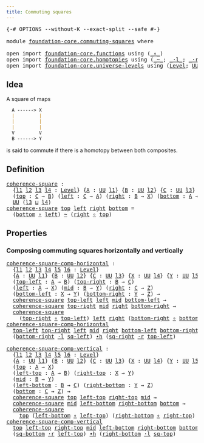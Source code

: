 ```yaml
---
title: Commuting squares
---
```


<pre class="Agda"><a id="43" class="Symbol">{-#</a> <a id="47" class="Keyword">OPTIONS</a> <a id="55" class="Pragma">--without-K</a> <a id="67" class="Pragma">--exact-split</a> <a id="81" class="Pragma">--safe</a> <a id="88" class="Symbol">#-}</a>

<a id="93" class="Keyword">module</a> <a id="100" href="foundation-core.commuting-squares.html" class="Module">foundation-core.commuting-squares</a> <a id="134" class="Keyword">where</a>

<a id="141" class="Keyword">open</a> <a id="146" class="Keyword">import</a> <a id="153" href="foundation-core.functions.html" class="Module">foundation-core.functions</a> <a id="179" class="Keyword">using</a> <a id="185" class="Symbol">(</a><a id="186" href="foundation-core.functions.html#420" class="Function Operator">_∘_</a><a id="189" class="Symbol">)</a>
<a id="191" class="Keyword">open</a> <a id="196" class="Keyword">import</a> <a id="203" href="foundation-core.homotopies.html" class="Module">foundation-core.homotopies</a> <a id="230" class="Keyword">using</a> <a id="236" class="Symbol">(</a><a id="237" href="foundation-core.homotopies.html#1249" class="Function Operator">_~_</a><a id="240" class="Symbol">;</a> <a id="242" href="foundation-core.homotopies.html#2504" class="Function Operator">_·l_</a><a id="246" class="Symbol">;</a> <a id="248" href="foundation-core.homotopies.html#2710" class="Function Operator">_·r_</a><a id="252" class="Symbol">;</a> <a id="254" href="foundation-core.homotopies.html#1794" class="Function Operator">_∙h_</a><a id="258" class="Symbol">)</a>
<a id="260" class="Keyword">open</a> <a id="265" class="Keyword">import</a> <a id="272" href="foundation-core.universe-levels.html" class="Module">foundation-core.universe-levels</a> <a id="304" class="Keyword">using</a> <a id="310" class="Symbol">(</a><a id="311" href="Agda.Primitive.html#597" class="Postulate">Level</a><a id="316" class="Symbol">;</a> <a id="318" href="foundation-core.universe-levels.html#235" class="Primitive">UU</a><a id="320" class="Symbol">;</a> <a id="322" href="Agda.Primitive.html#810" class="Primitive Operator">_⊔_</a><a id="325" class="Symbol">)</a>
</pre>
## Idea

A square of maps

```md
  A ------> X
  |         |
  |         |
  |         |
  V         V
  B ------> Y
```

is said to commute if there is a homotopy between both composites.

## Definition

<pre class="Agda"><a id="coherence-square"></a><a id="545" href="foundation-core.commuting-squares.html#545" class="Function">coherence-square</a> <a id="562" class="Symbol">:</a>
  <a id="566" class="Symbol">{</a><a id="567" href="foundation-core.commuting-squares.html#567" class="Bound">l1</a> <a id="570" href="foundation-core.commuting-squares.html#570" class="Bound">l2</a> <a id="573" href="foundation-core.commuting-squares.html#573" class="Bound">l3</a> <a id="576" href="foundation-core.commuting-squares.html#576" class="Bound">l4</a> <a id="579" class="Symbol">:</a> <a id="581" href="Agda.Primitive.html#597" class="Postulate">Level</a><a id="586" class="Symbol">}</a> <a id="588" class="Symbol">{</a><a id="589" href="foundation-core.commuting-squares.html#589" class="Bound">A</a> <a id="591" class="Symbol">:</a> <a id="593" href="foundation-core.universe-levels.html#235" class="Primitive">UU</a> <a id="596" href="foundation-core.commuting-squares.html#567" class="Bound">l1</a><a id="598" class="Symbol">}</a> <a id="600" class="Symbol">{</a><a id="601" href="foundation-core.commuting-squares.html#601" class="Bound">B</a> <a id="603" class="Symbol">:</a> <a id="605" href="foundation-core.universe-levels.html#235" class="Primitive">UU</a> <a id="608" href="foundation-core.commuting-squares.html#570" class="Bound">l2</a><a id="610" class="Symbol">}</a> <a id="612" class="Symbol">{</a><a id="613" href="foundation-core.commuting-squares.html#613" class="Bound">C</a> <a id="615" class="Symbol">:</a> <a id="617" href="foundation-core.universe-levels.html#235" class="Primitive">UU</a> <a id="620" href="foundation-core.commuting-squares.html#573" class="Bound">l3</a><a id="622" class="Symbol">}</a> <a id="624" class="Symbol">{</a><a id="625" href="foundation-core.commuting-squares.html#625" class="Bound">X</a> <a id="627" class="Symbol">:</a> <a id="629" href="foundation-core.universe-levels.html#235" class="Primitive">UU</a> <a id="632" href="foundation-core.commuting-squares.html#576" class="Bound">l4</a><a id="634" class="Symbol">}</a>
  <a id="638" class="Symbol">(</a><a id="639" href="foundation-core.commuting-squares.html#639" class="Bound">top</a> <a id="643" class="Symbol">:</a> <a id="645" href="foundation-core.commuting-squares.html#613" class="Bound">C</a> <a id="647" class="Symbol">→</a> <a id="649" href="foundation-core.commuting-squares.html#601" class="Bound">B</a><a id="650" class="Symbol">)</a> <a id="652" class="Symbol">(</a><a id="653" href="foundation-core.commuting-squares.html#653" class="Bound">left</a> <a id="658" class="Symbol">:</a> <a id="660" href="foundation-core.commuting-squares.html#613" class="Bound">C</a> <a id="662" class="Symbol">→</a> <a id="664" href="foundation-core.commuting-squares.html#589" class="Bound">A</a><a id="665" class="Symbol">)</a> <a id="667" class="Symbol">(</a><a id="668" href="foundation-core.commuting-squares.html#668" class="Bound">right</a> <a id="674" class="Symbol">:</a> <a id="676" href="foundation-core.commuting-squares.html#601" class="Bound">B</a> <a id="678" class="Symbol">→</a> <a id="680" href="foundation-core.commuting-squares.html#625" class="Bound">X</a><a id="681" class="Symbol">)</a> <a id="683" class="Symbol">(</a><a id="684" href="foundation-core.commuting-squares.html#684" class="Bound">bottom</a> <a id="691" class="Symbol">:</a> <a id="693" href="foundation-core.commuting-squares.html#589" class="Bound">A</a> <a id="695" class="Symbol">→</a> <a id="697" href="foundation-core.commuting-squares.html#625" class="Bound">X</a><a id="698" class="Symbol">)</a> <a id="700" class="Symbol">→</a>
  <a id="704" href="foundation-core.universe-levels.html#235" class="Primitive">UU</a> <a id="707" class="Symbol">(</a><a id="708" href="foundation-core.commuting-squares.html#573" class="Bound">l3</a> <a id="711" href="Agda.Primitive.html#810" class="Primitive Operator">⊔</a> <a id="713" href="foundation-core.commuting-squares.html#576" class="Bound">l4</a><a id="715" class="Symbol">)</a>
<a id="717" href="foundation-core.commuting-squares.html#545" class="Function">coherence-square</a> <a id="734" href="foundation-core.commuting-squares.html#734" class="Bound">top</a> <a id="738" href="foundation-core.commuting-squares.html#738" class="Bound">left</a> <a id="743" href="foundation-core.commuting-squares.html#743" class="Bound">right</a> <a id="749" href="foundation-core.commuting-squares.html#749" class="Bound">bottom</a> <a id="756" class="Symbol">=</a>
  <a id="760" class="Symbol">(</a><a id="761" href="foundation-core.commuting-squares.html#749" class="Bound">bottom</a> <a id="768" href="foundation-core.functions.html#420" class="Function Operator">∘</a> <a id="770" href="foundation-core.commuting-squares.html#738" class="Bound">left</a><a id="774" class="Symbol">)</a> <a id="776" href="foundation-core.homotopies.html#1249" class="Function Operator">~</a> <a id="778" class="Symbol">(</a><a id="779" href="foundation-core.commuting-squares.html#743" class="Bound">right</a> <a id="785" href="foundation-core.functions.html#420" class="Function Operator">∘</a> <a id="787" href="foundation-core.commuting-squares.html#734" class="Bound">top</a><a id="790" class="Symbol">)</a>
</pre>
## Properties

### Composing commuting squares horizontally and vertically

<pre class="Agda"><a id="coherence-square-comp-horizontal"></a><a id="881" href="foundation-core.commuting-squares.html#881" class="Function">coherence-square-comp-horizontal</a> <a id="914" class="Symbol">:</a>
  <a id="918" class="Symbol">{</a><a id="919" href="foundation-core.commuting-squares.html#919" class="Bound">l1</a> <a id="922" href="foundation-core.commuting-squares.html#922" class="Bound">l2</a> <a id="925" href="foundation-core.commuting-squares.html#925" class="Bound">l3</a> <a id="928" href="foundation-core.commuting-squares.html#928" class="Bound">l4</a> <a id="931" href="foundation-core.commuting-squares.html#931" class="Bound">l5</a> <a id="934" href="foundation-core.commuting-squares.html#934" class="Bound">l6</a> <a id="937" class="Symbol">:</a> <a id="939" href="Agda.Primitive.html#597" class="Postulate">Level</a><a id="944" class="Symbol">}</a>
  <a id="948" class="Symbol">{</a><a id="949" href="foundation-core.commuting-squares.html#949" class="Bound">A</a> <a id="951" class="Symbol">:</a> <a id="953" href="foundation-core.universe-levels.html#235" class="Primitive">UU</a> <a id="956" href="foundation-core.commuting-squares.html#919" class="Bound">l1</a><a id="958" class="Symbol">}</a> <a id="960" class="Symbol">{</a><a id="961" href="foundation-core.commuting-squares.html#961" class="Bound">B</a> <a id="963" class="Symbol">:</a> <a id="965" href="foundation-core.universe-levels.html#235" class="Primitive">UU</a> <a id="968" href="foundation-core.commuting-squares.html#922" class="Bound">l2</a><a id="970" class="Symbol">}</a> <a id="972" class="Symbol">{</a><a id="973" href="foundation-core.commuting-squares.html#973" class="Bound">C</a> <a id="975" class="Symbol">:</a> <a id="977" href="foundation-core.universe-levels.html#235" class="Primitive">UU</a> <a id="980" href="foundation-core.commuting-squares.html#925" class="Bound">l3</a><a id="982" class="Symbol">}</a> <a id="984" class="Symbol">{</a><a id="985" href="foundation-core.commuting-squares.html#985" class="Bound">X</a> <a id="987" class="Symbol">:</a> <a id="989" href="foundation-core.universe-levels.html#235" class="Primitive">UU</a> <a id="992" href="foundation-core.commuting-squares.html#928" class="Bound">l4</a><a id="994" class="Symbol">}</a> <a id="996" class="Symbol">{</a><a id="997" href="foundation-core.commuting-squares.html#997" class="Bound">Y</a> <a id="999" class="Symbol">:</a> <a id="1001" href="foundation-core.universe-levels.html#235" class="Primitive">UU</a> <a id="1004" href="foundation-core.commuting-squares.html#931" class="Bound">l5</a><a id="1006" class="Symbol">}</a> <a id="1008" class="Symbol">{</a><a id="1009" href="foundation-core.commuting-squares.html#1009" class="Bound">Z</a> <a id="1011" class="Symbol">:</a> <a id="1013" href="foundation-core.universe-levels.html#235" class="Primitive">UU</a> <a id="1016" href="foundation-core.commuting-squares.html#934" class="Bound">l6</a><a id="1018" class="Symbol">}</a>
  <a id="1022" class="Symbol">(</a><a id="1023" href="foundation-core.commuting-squares.html#1023" class="Bound">top-left</a> <a id="1032" class="Symbol">:</a> <a id="1034" href="foundation-core.commuting-squares.html#949" class="Bound">A</a> <a id="1036" class="Symbol">→</a> <a id="1038" href="foundation-core.commuting-squares.html#961" class="Bound">B</a><a id="1039" class="Symbol">)</a> <a id="1041" class="Symbol">(</a><a id="1042" href="foundation-core.commuting-squares.html#1042" class="Bound">top-right</a> <a id="1052" class="Symbol">:</a> <a id="1054" href="foundation-core.commuting-squares.html#961" class="Bound">B</a> <a id="1056" class="Symbol">→</a> <a id="1058" href="foundation-core.commuting-squares.html#973" class="Bound">C</a><a id="1059" class="Symbol">)</a>
  <a id="1063" class="Symbol">(</a><a id="1064" href="foundation-core.commuting-squares.html#1064" class="Bound">left</a> <a id="1069" class="Symbol">:</a> <a id="1071" href="foundation-core.commuting-squares.html#949" class="Bound">A</a> <a id="1073" class="Symbol">→</a> <a id="1075" href="foundation-core.commuting-squares.html#985" class="Bound">X</a><a id="1076" class="Symbol">)</a> <a id="1078" class="Symbol">(</a><a id="1079" href="foundation-core.commuting-squares.html#1079" class="Bound">mid</a> <a id="1083" class="Symbol">:</a> <a id="1085" href="foundation-core.commuting-squares.html#961" class="Bound">B</a> <a id="1087" class="Symbol">→</a> <a id="1089" href="foundation-core.commuting-squares.html#997" class="Bound">Y</a><a id="1090" class="Symbol">)</a> <a id="1092" class="Symbol">(</a><a id="1093" href="foundation-core.commuting-squares.html#1093" class="Bound">right</a> <a id="1099" class="Symbol">:</a> <a id="1101" href="foundation-core.commuting-squares.html#973" class="Bound">C</a> <a id="1103" class="Symbol">→</a> <a id="1105" href="foundation-core.commuting-squares.html#1009" class="Bound">Z</a><a id="1106" class="Symbol">)</a>
  <a id="1110" class="Symbol">(</a><a id="1111" href="foundation-core.commuting-squares.html#1111" class="Bound">bottom-left</a> <a id="1123" class="Symbol">:</a> <a id="1125" href="foundation-core.commuting-squares.html#985" class="Bound">X</a> <a id="1127" class="Symbol">→</a> <a id="1129" href="foundation-core.commuting-squares.html#997" class="Bound">Y</a><a id="1130" class="Symbol">)</a> <a id="1132" class="Symbol">(</a><a id="1133" href="foundation-core.commuting-squares.html#1133" class="Bound">bottom-right</a> <a id="1146" class="Symbol">:</a> <a id="1148" href="foundation-core.commuting-squares.html#997" class="Bound">Y</a> <a id="1150" class="Symbol">→</a> <a id="1152" href="foundation-core.commuting-squares.html#1009" class="Bound">Z</a><a id="1153" class="Symbol">)</a> <a id="1155" class="Symbol">→</a>
  <a id="1159" href="foundation-core.commuting-squares.html#545" class="Function">coherence-square</a> <a id="1176" href="foundation-core.commuting-squares.html#1023" class="Bound">top-left</a> <a id="1185" href="foundation-core.commuting-squares.html#1064" class="Bound">left</a> <a id="1190" href="foundation-core.commuting-squares.html#1079" class="Bound">mid</a> <a id="1194" href="foundation-core.commuting-squares.html#1111" class="Bound">bottom-left</a> <a id="1206" class="Symbol">→</a>
  <a id="1210" href="foundation-core.commuting-squares.html#545" class="Function">coherence-square</a> <a id="1227" href="foundation-core.commuting-squares.html#1042" class="Bound">top-right</a> <a id="1237" href="foundation-core.commuting-squares.html#1079" class="Bound">mid</a> <a id="1241" href="foundation-core.commuting-squares.html#1093" class="Bound">right</a> <a id="1247" href="foundation-core.commuting-squares.html#1133" class="Bound">bottom-right</a> <a id="1260" class="Symbol">→</a>
  <a id="1264" href="foundation-core.commuting-squares.html#545" class="Function">coherence-square</a>
    <a id="1285" class="Symbol">(</a><a id="1286" href="foundation-core.commuting-squares.html#1042" class="Bound">top-right</a> <a id="1296" href="foundation-core.functions.html#420" class="Function Operator">∘</a> <a id="1298" href="foundation-core.commuting-squares.html#1023" class="Bound">top-left</a><a id="1306" class="Symbol">)</a> <a id="1308" href="foundation-core.commuting-squares.html#1064" class="Bound">left</a> <a id="1313" href="foundation-core.commuting-squares.html#1093" class="Bound">right</a> <a id="1319" class="Symbol">(</a><a id="1320" href="foundation-core.commuting-squares.html#1133" class="Bound">bottom-right</a> <a id="1333" href="foundation-core.functions.html#420" class="Function Operator">∘</a> <a id="1335" href="foundation-core.commuting-squares.html#1111" class="Bound">bottom-left</a><a id="1346" class="Symbol">)</a>
<a id="1348" href="foundation-core.commuting-squares.html#881" class="Function">coherence-square-comp-horizontal</a>
  <a id="1383" href="foundation-core.commuting-squares.html#1383" class="Bound">top-left</a> <a id="1392" href="foundation-core.commuting-squares.html#1392" class="Bound">top-right</a> <a id="1402" href="foundation-core.commuting-squares.html#1402" class="Bound">left</a> <a id="1407" href="foundation-core.commuting-squares.html#1407" class="Bound">mid</a> <a id="1411" href="foundation-core.commuting-squares.html#1411" class="Bound">right</a> <a id="1417" href="foundation-core.commuting-squares.html#1417" class="Bound">bottom-left</a> <a id="1429" href="foundation-core.commuting-squares.html#1429" class="Bound">bottom-right</a> <a id="1442" href="foundation-core.commuting-squares.html#1442" class="Bound">sq-left</a> <a id="1450" href="foundation-core.commuting-squares.html#1450" class="Bound">sq-right</a> <a id="1459" class="Symbol">=</a>
  <a id="1463" class="Symbol">(</a><a id="1464" href="foundation-core.commuting-squares.html#1429" class="Bound">bottom-right</a> <a id="1477" href="foundation-core.homotopies.html#2504" class="Function Operator">·l</a> <a id="1480" href="foundation-core.commuting-squares.html#1442" class="Bound">sq-left</a><a id="1487" class="Symbol">)</a> <a id="1489" href="foundation-core.homotopies.html#1794" class="Function Operator">∙h</a> <a id="1492" class="Symbol">(</a><a id="1493" href="foundation-core.commuting-squares.html#1450" class="Bound">sq-right</a> <a id="1502" href="foundation-core.homotopies.html#2710" class="Function Operator">·r</a> <a id="1505" href="foundation-core.commuting-squares.html#1383" class="Bound">top-left</a><a id="1513" class="Symbol">)</a>

<a id="coherence-square-comp-vertical"></a><a id="1516" href="foundation-core.commuting-squares.html#1516" class="Function">coherence-square-comp-vertical</a> <a id="1547" class="Symbol">:</a>
  <a id="1551" class="Symbol">{</a><a id="1552" href="foundation-core.commuting-squares.html#1552" class="Bound">l1</a> <a id="1555" href="foundation-core.commuting-squares.html#1555" class="Bound">l2</a> <a id="1558" href="foundation-core.commuting-squares.html#1558" class="Bound">l3</a> <a id="1561" href="foundation-core.commuting-squares.html#1561" class="Bound">l4</a> <a id="1564" href="foundation-core.commuting-squares.html#1564" class="Bound">l5</a> <a id="1567" href="foundation-core.commuting-squares.html#1567" class="Bound">l6</a> <a id="1570" class="Symbol">:</a> <a id="1572" href="Agda.Primitive.html#597" class="Postulate">Level</a><a id="1577" class="Symbol">}</a>
  <a id="1581" class="Symbol">{</a><a id="1582" href="foundation-core.commuting-squares.html#1582" class="Bound">A</a> <a id="1584" class="Symbol">:</a> <a id="1586" href="foundation-core.universe-levels.html#235" class="Primitive">UU</a> <a id="1589" href="foundation-core.commuting-squares.html#1552" class="Bound">l1</a><a id="1591" class="Symbol">}</a> <a id="1593" class="Symbol">{</a><a id="1594" href="foundation-core.commuting-squares.html#1594" class="Bound">B</a> <a id="1596" class="Symbol">:</a> <a id="1598" href="foundation-core.universe-levels.html#235" class="Primitive">UU</a> <a id="1601" href="foundation-core.commuting-squares.html#1555" class="Bound">l2</a><a id="1603" class="Symbol">}</a> <a id="1605" class="Symbol">{</a><a id="1606" href="foundation-core.commuting-squares.html#1606" class="Bound">C</a> <a id="1608" class="Symbol">:</a> <a id="1610" href="foundation-core.universe-levels.html#235" class="Primitive">UU</a> <a id="1613" href="foundation-core.commuting-squares.html#1558" class="Bound">l3</a><a id="1615" class="Symbol">}</a> <a id="1617" class="Symbol">{</a><a id="1618" href="foundation-core.commuting-squares.html#1618" class="Bound">X</a> <a id="1620" class="Symbol">:</a> <a id="1622" href="foundation-core.universe-levels.html#235" class="Primitive">UU</a> <a id="1625" href="foundation-core.commuting-squares.html#1561" class="Bound">l4</a><a id="1627" class="Symbol">}</a> <a id="1629" class="Symbol">{</a><a id="1630" href="foundation-core.commuting-squares.html#1630" class="Bound">Y</a> <a id="1632" class="Symbol">:</a> <a id="1634" href="foundation-core.universe-levels.html#235" class="Primitive">UU</a> <a id="1637" href="foundation-core.commuting-squares.html#1564" class="Bound">l5</a><a id="1639" class="Symbol">}</a> <a id="1641" class="Symbol">{</a><a id="1642" href="foundation-core.commuting-squares.html#1642" class="Bound">Z</a> <a id="1644" class="Symbol">:</a> <a id="1646" href="foundation-core.universe-levels.html#235" class="Primitive">UU</a> <a id="1649" href="foundation-core.commuting-squares.html#1567" class="Bound">l6</a><a id="1651" class="Symbol">}</a>
  <a id="1655" class="Symbol">(</a><a id="1656" href="foundation-core.commuting-squares.html#1656" class="Bound">top</a> <a id="1660" class="Symbol">:</a> <a id="1662" href="foundation-core.commuting-squares.html#1582" class="Bound">A</a> <a id="1664" class="Symbol">→</a> <a id="1666" href="foundation-core.commuting-squares.html#1618" class="Bound">X</a><a id="1667" class="Symbol">)</a>
  <a id="1671" class="Symbol">(</a><a id="1672" href="foundation-core.commuting-squares.html#1672" class="Bound">left-top</a> <a id="1681" class="Symbol">:</a> <a id="1683" href="foundation-core.commuting-squares.html#1582" class="Bound">A</a> <a id="1685" class="Symbol">→</a> <a id="1687" href="foundation-core.commuting-squares.html#1594" class="Bound">B</a><a id="1688" class="Symbol">)</a> <a id="1690" class="Symbol">(</a><a id="1691" href="foundation-core.commuting-squares.html#1691" class="Bound">right-top</a> <a id="1701" class="Symbol">:</a> <a id="1703" href="foundation-core.commuting-squares.html#1618" class="Bound">X</a> <a id="1705" class="Symbol">→</a> <a id="1707" href="foundation-core.commuting-squares.html#1630" class="Bound">Y</a><a id="1708" class="Symbol">)</a>
  <a id="1712" class="Symbol">(</a><a id="1713" href="foundation-core.commuting-squares.html#1713" class="Bound">mid</a> <a id="1717" class="Symbol">:</a> <a id="1719" href="foundation-core.commuting-squares.html#1594" class="Bound">B</a> <a id="1721" class="Symbol">→</a> <a id="1723" href="foundation-core.commuting-squares.html#1630" class="Bound">Y</a><a id="1724" class="Symbol">)</a>
  <a id="1728" class="Symbol">(</a><a id="1729" href="foundation-core.commuting-squares.html#1729" class="Bound">left-bottom</a> <a id="1741" class="Symbol">:</a> <a id="1743" href="foundation-core.commuting-squares.html#1594" class="Bound">B</a> <a id="1745" class="Symbol">→</a> <a id="1747" href="foundation-core.commuting-squares.html#1606" class="Bound">C</a><a id="1748" class="Symbol">)</a> <a id="1750" class="Symbol">(</a><a id="1751" href="foundation-core.commuting-squares.html#1751" class="Bound">right-bottom</a> <a id="1764" class="Symbol">:</a> <a id="1766" href="foundation-core.commuting-squares.html#1630" class="Bound">Y</a> <a id="1768" class="Symbol">→</a> <a id="1770" href="foundation-core.commuting-squares.html#1642" class="Bound">Z</a><a id="1771" class="Symbol">)</a>
  <a id="1775" class="Symbol">(</a><a id="1776" href="foundation-core.commuting-squares.html#1776" class="Bound">bottom</a> <a id="1783" class="Symbol">:</a> <a id="1785" href="foundation-core.commuting-squares.html#1606" class="Bound">C</a> <a id="1787" class="Symbol">→</a> <a id="1789" href="foundation-core.commuting-squares.html#1642" class="Bound">Z</a><a id="1790" class="Symbol">)</a> <a id="1792" class="Symbol">→</a>
  <a id="1796" href="foundation-core.commuting-squares.html#545" class="Function">coherence-square</a> <a id="1813" href="foundation-core.commuting-squares.html#1656" class="Bound">top</a> <a id="1817" href="foundation-core.commuting-squares.html#1672" class="Bound">left-top</a> <a id="1826" href="foundation-core.commuting-squares.html#1691" class="Bound">right-top</a> <a id="1836" href="foundation-core.commuting-squares.html#1713" class="Bound">mid</a> <a id="1840" class="Symbol">→</a>
  <a id="1844" href="foundation-core.commuting-squares.html#545" class="Function">coherence-square</a> <a id="1861" href="foundation-core.commuting-squares.html#1713" class="Bound">mid</a> <a id="1865" href="foundation-core.commuting-squares.html#1729" class="Bound">left-bottom</a> <a id="1877" href="foundation-core.commuting-squares.html#1751" class="Bound">right-bottom</a> <a id="1890" href="foundation-core.commuting-squares.html#1776" class="Bound">bottom</a> <a id="1897" class="Symbol">→</a>
  <a id="1901" href="foundation-core.commuting-squares.html#545" class="Function">coherence-square</a>
    <a id="1922" href="foundation-core.commuting-squares.html#1656" class="Bound">top</a> <a id="1926" class="Symbol">(</a><a id="1927" href="foundation-core.commuting-squares.html#1729" class="Bound">left-bottom</a> <a id="1939" href="foundation-core.functions.html#420" class="Function Operator">∘</a> <a id="1941" href="foundation-core.commuting-squares.html#1672" class="Bound">left-top</a><a id="1949" class="Symbol">)</a> <a id="1951" class="Symbol">(</a><a id="1952" href="foundation-core.commuting-squares.html#1751" class="Bound">right-bottom</a> <a id="1965" href="foundation-core.functions.html#420" class="Function Operator">∘</a> <a id="1967" href="foundation-core.commuting-squares.html#1691" class="Bound">right-top</a><a id="1976" class="Symbol">)</a> <a id="1978" href="foundation-core.commuting-squares.html#1776" class="Bound">bottom</a>
<a id="1985" href="foundation-core.commuting-squares.html#1516" class="Function">coherence-square-comp-vertical</a>
  <a id="2018" href="foundation-core.commuting-squares.html#2018" class="Bound">top</a> <a id="2022" href="foundation-core.commuting-squares.html#2022" class="Bound">left-top</a> <a id="2031" href="foundation-core.commuting-squares.html#2031" class="Bound">right-top</a> <a id="2041" href="foundation-core.commuting-squares.html#2041" class="Bound">mid</a> <a id="2045" href="foundation-core.commuting-squares.html#2045" class="Bound">left-bottom</a> <a id="2057" href="foundation-core.commuting-squares.html#2057" class="Bound">right-bottom</a> <a id="2070" href="foundation-core.commuting-squares.html#2070" class="Bound">bottom</a> <a id="2077" href="foundation-core.commuting-squares.html#2077" class="Bound">sq-top</a> <a id="2084" href="foundation-core.commuting-squares.html#2084" class="Bound">sq-bottom</a> <a id="2094" class="Symbol">=</a>
  <a id="2098" class="Symbol">(</a><a id="2099" href="foundation-core.commuting-squares.html#2084" class="Bound">sq-bottom</a> <a id="2109" href="foundation-core.homotopies.html#2710" class="Function Operator">·r</a> <a id="2112" href="foundation-core.commuting-squares.html#2022" class="Bound">left-top</a><a id="2120" class="Symbol">)</a> <a id="2122" href="foundation-core.homotopies.html#1794" class="Function Operator">∙h</a> <a id="2125" class="Symbol">(</a><a id="2126" href="foundation-core.commuting-squares.html#2057" class="Bound">right-bottom</a> <a id="2139" href="foundation-core.homotopies.html#2504" class="Function Operator">·l</a> <a id="2142" href="foundation-core.commuting-squares.html#2077" class="Bound">sq-top</a><a id="2148" class="Symbol">)</a>
</pre>